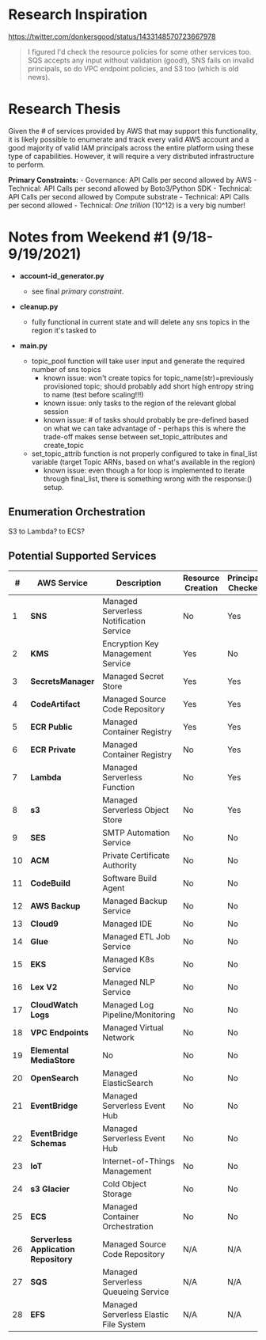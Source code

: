 
# Research Inspiration
https://twitter.com/donkersgood/status/1433148570723667978
> I figured I'd check the resource policies for some other services too. SQS accepts any input without validation (good!), 
> SNS fails on invalid principals, so do VPC endpoint policies, and S3 too (which is old news).

# Research Thesis
Given the # of services provided by AWS that may support this functionality, it is likely possible to enumerate and track every valid AWS account and a good majority of valid IAM principals across the entire platform using these type of capabilities. However, it will require a very distributed infrastructure to perform.

**Primary Constraints:** 
    - Governance: API Calls per second allowed by AWS
    - Technical: API Calls per second allowed by Boto3/Python SDK
    - Technical: API Calls per second allowed by Compute substrate
    - Technical: API Calls per second allowed 
    - Technical: _One trillion_ (10^12) is a very big number! 

# Notes from Weekend #1 (9/18-9/19/2021)

- **account-id_generator.py**
    - see final _primary constraint_.

- **cleanup.py** 
    - fully functional in current state and will delete any sns topics in the region it's tasked to
- **main.py**
    - topic_pool function will take user input and generate the required number of sns topics 
        - known issue: won't create topics for topic_name(str)=previously provisioned topic; should probably add short high entropy string to name (test before scaling!!!)
        - known issue: only tasks to the region of the relevant global session
        - known issue: # of tasks should probably be pre-defined based on what we can take advantage of - perhaps this is where the trade-off makes sense between 
          set_topic_attributes and create_topic
    - set_topic_attrib function is not properly configured to take in final_list variable (target Topic ARNs, based on what's available in the region)
        - known issue: even though a for loop is implemented to iterate through final_list, there is something wrong with the response:() setup.

## Enumeration Orchestration

S3 to Lambda? to ECS?

## Potential Supported Services

| # | AWS Service | Description | Resource Creation | Principal Checker | Resource Destruction |
| --- | ----------- | ----------- | --------------- |--------------- | ---------- |
| 1 | __SNS__ | Managed Serverless Notification Service | No | Yes | No |
| 2 | __KMS__ | Encryption Key Management Service | Yes | No | No |
| 3 | __SecretsManager__ | Managed Secret Store | Yes | Yes | No |
| 4 | __CodeArtifact__ | Managed Source Code Repository | Yes | Yes | No |
| 5 | __ECR Public__ | Managed Container Registry | Yes | Yes | No |
| 6 | __ECR Private__ | Managed Container Registry | No | Yes | No |
| 7 | __Lambda__ | Managed Serverless Function | No | Yes | No |
| 8 | __s3__ | Managed Serverless Object Store | No | Yes | No |
| 9 | __SES__ | SMTP Automation Service | No | No | No |
| 10 | __ACM__ | Private Certificate Authority | No | No | No |
| 11 | __CodeBuild__ | Software Build Agent | No | No | No |
| 12 | __AWS Backup__ | Managed Backup Service | No | No | No |
| 13 | __Cloud9__ | Managed IDE | No | No | No |
| 14 | __Glue__ | Managed ETL Job Service | No | No | No |
| 15 | __EKS__ | Managed K8s Service | No | No | No |
| 16 | __Lex V2__ | Managed NLP Service | No | No | No |
| 17 | __CloudWatch Logs__ | Managed Log Pipeline/Monitoring | No | No | No |
| 18 | __VPC Endpoints__ | Managed Virtual Network | No | No | No |
| 19 | __Elemental MediaStore__ | No | No | No | No |
| 20 | __OpenSearch__ | Managed ElasticSearch | No | No | No |
| 21 | __EventBridge__ | Managed Serverless Event Hub | No | No | No |
| 22 | __EventBridge Schemas__ | Managed Serverless Event Hub | No | No | No |
| 23 | __IoT__ | Internet-of-Things Management | No | No | No |
| 24 | __s3 Glacier__ | Cold Object Storage | No | No | No |
| 25 | __ECS__ | Managed Container Orchestration | No | No | No |
| 26 | __Serverless Application Repository__ | Managed Source Code Repository | N/A | N/A | N/A |
| 27 | __SQS__ | Managed Serverless Queueing Service | N/A | N/A | N/A |
| 28 | __EFS__ | Managed Serverless Elastic File System | N/A | N/A | N/A |